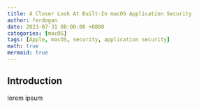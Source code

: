 ```yaml
---
title: A Closer Look At Built-In macOS Application Security
author: ferdogan
date: 2023-07-31 00:00:00 +0800
categories: [macOS]
tags: [Apple, macOS, security, application security]
math: true
mermaid: true
---
```


## Introduction
lorem ipsum